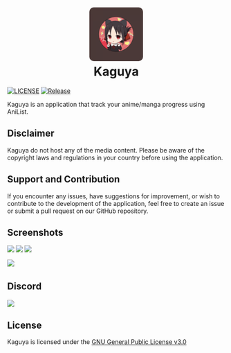 <h1 align="center">
  <img alt="logo" src="./assets/adaptive-icon.png" width="124px" style="border-radius:10px"/><br/>
Kaguya </h1>

[![LICENSE](https://img.shields.io/github/license/hoangvu12/kaguya-app)](https://github.com/hoangvu12/kaguya-app/blob/main/LICENSE)
[![Release](https://img.shields.io/github/package-json/v/hoangvu12/kaguya-app?color=b)](https://github.com/hoangvu12/kaguya-app/releases/latest)

Kaguya is an application that track your anime/manga progress using AniList.

## Disclaimer

Kaguya do not host any of the media content. Please be aware of the copyright laws and regulations in your country before using the application.

## Support and Contribution

If you encounter any issues, have suggestions for improvement, or wish to contribute to the development of the application, feel free to create an issue or submit a pull request on our GitHub repository.

## Screenshots


<p float="center">
  <img src="https://github.com/hoangvu12/kaguya-app/assets/68330291/dec6ddc6-d04c-463a-ac8e-fdb50f38379f" width="33%" />
  <img src="https://github.com/hoangvu12/kaguya-app/assets/68330291/82e99624-a7e3-4c19-b80b-0095373ff067" width="33%" /> 
  <img src="https://github.com/hoangvu12/kaguya-app/assets/68330291/a52cc6a6-012f-4029-ba16-d3a4fa5f8b33" width="33%" />
</p>

 <img src="https://github.com/hoangvu12/kaguya-app/assets/68330291/dc8c5cff-9061-42b8-ae2d-bd256d08f187" />

## Discord

<img src="https://invidget.switchblade.xyz/382BEFfER6" align="center"/>

## License

Kaguya is licensed under the [GNU General Public License v3.0](https://github.com/hoangvu12/kaguya-app/blob/main/LICENSE)
